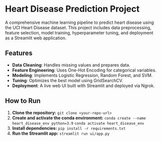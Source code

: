# Heart Disease Prediction Project

A comprehensive machine learning pipeline to predict heart disease using the UCI Heart Disease dataset. This project includes data preprocessing, feature selection, model training, hyperparameter tuning, and deployment as a Streamlit web application.

## Features
- **Data Cleaning**: Handles missing values and prepares data.
- **Feature Engineering**: Uses One-Hot Encoding for categorical variables.
- **Modeling**: Implements Logistic Regression, Random Forest, and SVM.
- **Tuning**: Optimizes the best model using GridSearchCV.
- **Deployment**: A live web UI built with Streamlit and deployed via Ngrok.

## How to Run

1.  **Clone the repository:**
    `git clone <your-repo-url>`
2.  **Create and activate the conda environment:**
    `conda create --name heart_disease_env python=3.9`
    `conda activate heart_disease_env`
3.  **Install dependencies:**
    `pip install -r requirements.txt`
4.  **Run the Streamlit app:**
    `streamlit run ui/app.py`